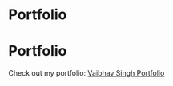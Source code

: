 # Portfolio
# Portfolio

Check out my portfolio: [Vaibhav Singh Portfolio](https://vaibhavsinghportfolio.netlify.app/)
